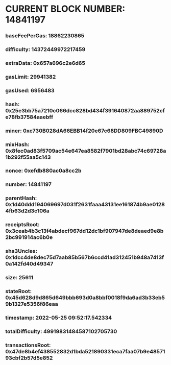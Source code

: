 # CURRENT BLOCK NUMBER: 14841197

### baseFeePerGas: 18862230865
### difficulty: 14372449972217459
### extraData: 0x657a696c2e6d65
### gasLimit: 29941382
### gasUsed: 6956483
### hash: 0x25e3bb75a7210c066dcc828bd434f391640872aa889752cfe78fb37584aaebff
### miner: 0xc730B028dA66EBB14f20e67c68DD809FBC49890D
### mixHash: 0x8fec0ad83f5709ac54e647ea8582f7901bd28abc74c69728a1b292f55aa5c143
### nonce: 0xefdb880ac0a8cc2b
### number: 14841197
### parentHash: 0x1d40ddd194069697d031f2631faaa43131ee161874b9ae01284fb63d2d3c106a
### receiptsRoot: 0x3ceab4b3c13f4abdecf967dd12dc1bf907947de8deaed9e8b2bc991914ac6b0e
### sha3Uncles: 0x1dcc4de8dec75d7aab85b567b6ccd41ad312451b948a7413f0a142fd40d49347
### size: 25611
### stateRoot: 0x45d628d9d865d649bbb693d0a8bbf0018f9da6ad3b33eb59b1327e5356f86eaa
### timestamp: 2022-05-25 09:52:17.542334
### totalDifficulty: 49919831484587102705730
### transactionsRoot: 0x47de8b4ef438552832d1bda521890331eca7faa07b9e4857193cbf2b57d5e852
